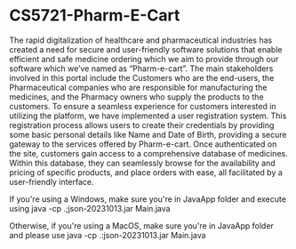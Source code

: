 # CS5721-Pharm-E-Cart
The rapid digitalization of healthcare and pharmaceutical industries has created a need for secure and user-friendly software solutions that enable efficient and safe medicine ordering which we aim to provide through our software which we’ve named as “Pharm-e-cart”. The main stakeholders involved in this portal include the Customers who are the end-users, the Pharmaceutical companies who are responsible for manufacturing the medicines, and the Pharmacy owners who supply the products to the customers.
To ensure a seamless experience for customers interested in utilizing the platform, we have implemented a user registration system. This registration process allows users to create their credentials by providing some basic personal details like Name and Date of Birth, providing a secure gateway to the services offered by Pharm-e-cart. Once authenticated on the site, customers gain access to a comprehensive database of medicines. Within this database, they can seamlessly browse for the availability and pricing of specific products, and place orders with ease, all facilitated by a user-friendly interface.


If you're using a Windows, make sure you're in JavaApp folder and execute using 
java -cp .;json-20231013.jar Main.java

Otherwise, if you're using a MacOS, make sure you're in JavaApp folder and please use
java -cp .:json-20231013.jar Main.java